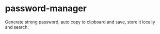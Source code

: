 # password-manager
Generate strong password, auto copy to clipboard and save, store it locally and search.
